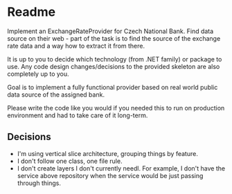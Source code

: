 # Readme

Implement an ExchangeRateProvider for Czech National Bank. Find data source on their web - part of the task is to find the source of the exchange rate data and a way how to extract it from there.

It is up to you to decide which technology (from .NET family) or package to use. Any code design changes/decisions to the provided skeleton are also completely up to you.

Goal is to implement a fully functional provider based on real world public data source of the assigned bank.

Please write the code like you would if you needed this to run on production environment and had to take care of it long-term.

## Decisions

- I'm using vertical slice architecture, grouping things by feature.
- I don't follow one class, one file rule.
- I don't create layers I don't currently needl. For example, I don't have the service above repository when the service would be just passing through things.
